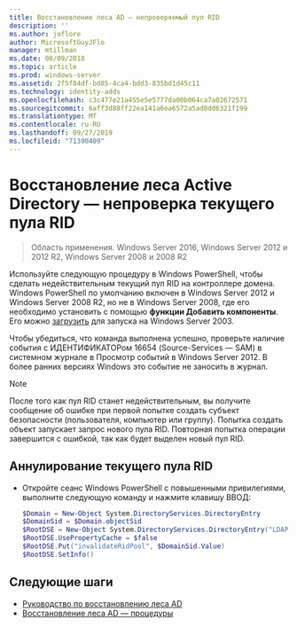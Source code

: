```yaml
---
title: Восстановление леса AD — непроверяемый пул RID
description: ''
ms.author: joflore
author: MicrosoftGuyJFlo
manager: mtillman
ms.date: 08/09/2018
ms.topic: article
ms.prod: windows-server
ms.assetid: 2f5f84df-bd85-4ca4-bdd3-835bd1d45c11
ms.technology: identity-adds
ms.openlocfilehash: c3c477e21a455e5e5777da00b064ca7a02672571
ms.sourcegitcommit: 6aff3d88ff22ea141a6ea6572a5ad8dd6321f199
ms.translationtype: MT
ms.contentlocale: ru-RU
ms.lasthandoff: 09/27/2019
ms.locfileid: "71390409"
---
```

# <a name="ad-forest-recovery---invalidating-the-current-rid-pool"></a>Восстановление леса Active Directory — непроверка текущего пула RID  

>Область применения. Windows Server 2016, Windows Server 2012 и 2012 R2, Windows Server 2008 и 2008 R2

Используйте следующую процедуру в Windows PowerShell, чтобы сделать недействительным текущий пул RID на контроллере домена. Windows PowerShell по умолчанию включен в Windows Server 2012 и Windows Server 2008 R2, но не в Windows Server 2008, где его необходимо установить с помощью **функции Добавить компоненты**. Его можно [загрузить](https://www.microsoft.com/download/details.aspx?id=20020) для запуска на Windows Server 2003.  

Чтобы убедиться, что команда выполнена успешно, проверьте наличие события с ИДЕНТИФИКАТОРом 16654 (Source-Services — SAM) в системном журнале в Просмотр событий в Windows Server 2012. В более ранних версиях Windows это событие не заносить в журнал.  
  
> [!NOTE]
> После того как пул RID станет недействительным, вы получите сообщение об ошибке при первой попытке создать субъект безопасности (пользователя, компьютер или группу). Попытка создать объект запускает запрос нового пула RID. Повторная попытка операции завершится с ошибкой, так как будет выделен новый пул RID.  
  
## <a name="to-invalidate-the-current-rid-pool"></a>Аннулирование текущего пула RID  
  
- Откройте сеанс Windows PowerShell с повышенными привилегиями, выполните следующую команду и нажмите клавишу ВВОД:  

   ```powershell
   $Domain = New-Object System.DirectoryServices.DirectoryEntry  
   $DomainSid = $Domain.objectSid  
   $RootDSE = New-Object System.DirectoryServices.DirectoryEntry("LDAP://RootDSE")  
   $RootDSE.UsePropertyCache = $false  
   $RootDSE.Put("invalidateRidPool", $DomainSid.Value)  
   $RootDSE.SetInfo()  
   ```  

## <a name="next-steps"></a>Следующие шаги

- [Руководство по восстановлению леса AD](AD-Forest-Recovery-Guide.md)
- [Восстановление леса AD — процедуры](AD-Forest-Recovery-Procedures.md)
